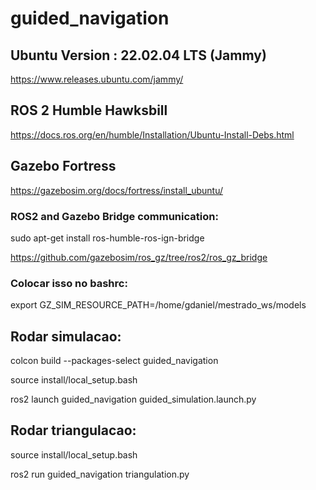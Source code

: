 # guided_navigation

## Ubuntu Version : 22.02.04 LTS (Jammy)
https://www.releases.ubuntu.com/jammy/

## ROS 2 Humble Hawksbill
https://docs.ros.org/en/humble/Installation/Ubuntu-Install-Debs.html

## Gazebo Fortress
https://gazebosim.org/docs/fortress/install_ubuntu/

### ROS2 and Gazebo Bridge communication: 
sudo apt-get install ros-humble-ros-ign-bridge

https://github.com/gazebosim/ros_gz/tree/ros2/ros_gz_bridge

### Colocar isso no bashrc:
export GZ_SIM_RESOURCE_PATH=/home/gdaniel/mestrado_ws/models

## Rodar simulacao:

colcon build --packages-select guided_navigation

source install/local_setup.bash

ros2 launch guided_navigation guided_simulation.launch.py

## Rodar triangulacao:

source install/local_setup.bash

ros2 run guided_navigation triangulation.py